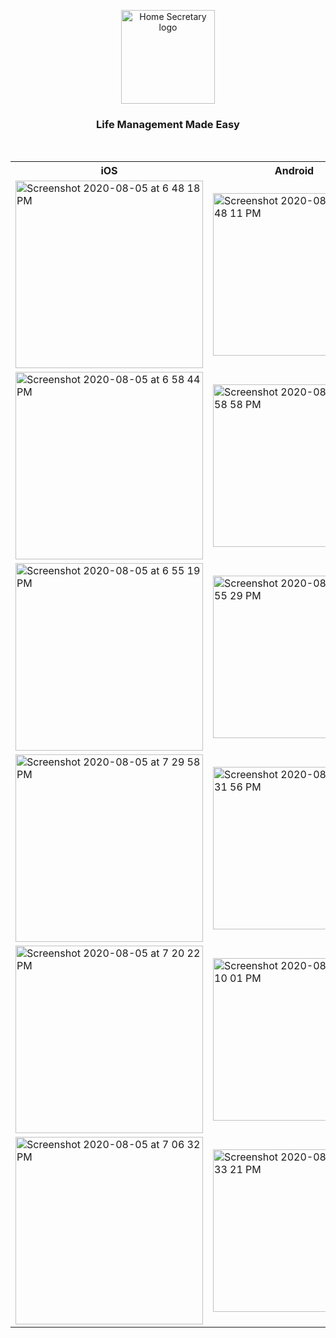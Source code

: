 <p align="center">
  <a href="https://matericious.com/">
    <img src="https://user-images.githubusercontent.com/10896657/89103439-00eeb380-d3e0-11ea-9539-adab2f5306b3.png" alt="Home Secretary logo" height="150">
  </a>
  <h3 align="center">Life Management Made Easy</h3>
  <br/>
  
  <table style="width:100%">
  <tr>
    <th>iOS</th>
    <th>Android</th>
  </tr>
  <tr>
    <td>
      <img width="300" alt="Screenshot 2020-08-05 at 6 48 18 PM" src="https://user-images.githubusercontent.com/10896657/89532196-65828780-d7bf-11ea-9dc1-c2611a6fef37.png">
    </td>
    <td>
       <img width="260" alt="Screenshot 2020-08-05 at 6 48 11 PM" src="https://user-images.githubusercontent.com/10896657/89533439-6f0cef00-d7c1-11ea-8cbb-167959e1df57.png">
    </td>
  </tr>
  <tr>
    <td>
      <img width="300" alt="Screenshot 2020-08-05 at 6 58 44 PM" src="https://user-images.githubusercontent.com/10896657/89532274-86e37380-d7bf-11ea-9dbb-199ea5bb557f.png">
    </td>
    <td>
      <img width="260" alt="Screenshot 2020-08-05 at 6 58 58 PM" src="https://user-images.githubusercontent.com/10896657/89533445-7207df80-d7c1-11ea-954d-28dcac69c549.png">
    </td>
  </tr>
  <tr>
    <td>
      <img width="300" alt="Screenshot 2020-08-05 at 6 55 19 PM" src="https://user-images.githubusercontent.com/10896657/89532353-a9758c80-d7bf-11ea-958b-47c11f4669ce.png">
    </td>
    <td>
      <img width="260" alt="Screenshot 2020-08-05 at 6 55 29 PM" src="https://user-images.githubusercontent.com/10896657/89533452-7502d000-d7c1-11ea-8056-4d0ebbb16135.png">
    </td>
  </tr>
  <tr>
    <td>
      <img width="300" alt="Screenshot 2020-08-05 at 7 29 58 PM" src="https://user-images.githubusercontent.com/10896657/89532420-c14d1080-d7bf-11ea-8ecb-2450fda992e2.png"> 
    </td>
    <td>
      <img width="260" alt="Screenshot 2020-08-05 at 7 31 56 PM" src="https://user-images.githubusercontent.com/10896657/89533666-c317d380-d7c1-11ea-938d-da36b4e1fdf8.png">
    </td>
  </tr>
  <tr>
    <td>
      <img width="300" alt="Screenshot 2020-08-05 at 7 20 22 PM" src="https://user-images.githubusercontent.com/10896657/89532495-dcb81b80-d7bf-11ea-8ed3-4de6cafdaeda.png">
    </td>
    <td>
      <img width="260" alt="Screenshot 2020-08-05 at 7 10 01 PM" src="https://user-images.githubusercontent.com/10896657/89533697-cca13b80-d7c1-11ea-876d-f239f807cd00.png">
    </td>
  </tr>
  <tr>
    <td>
      <img width="300" alt="Screenshot 2020-08-05 at 7 06 32 PM" src="https://user-images.githubusercontent.com/10896657/89533214-14739300-d7c1-11ea-876a-84f966a5bbe2.png">
    </td>
    <td>
      <img width="260" alt="Screenshot 2020-08-05 at 7 33 21 PM" src="https://user-images.githubusercontent.com/10896657/89533754-e2aefc00-d7c1-11ea-92c4-6da22eb59a40.png">
    </td>
  </tr>
</table>

</p>

